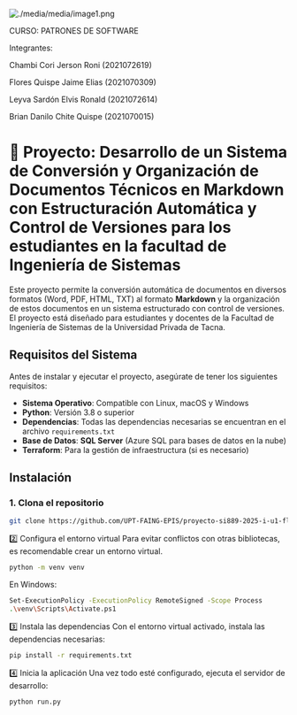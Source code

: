 ![./media/media/image1.png](./media/logo-upt.png)

CURSO: PATRONES DE SOFTWARE

Integrantes:

Chambi Cori Jerson Roni (2021072619)

Flores Quispe Jaime Elias (2021070309)

Leyva Sardón Elvis Ronald (2021072614)

Brian Danilo Chite Quispe (2021070015)

# 🚀 Proyecto: Desarrollo de un Sistema de Conversión y Organización de Documentos Técnicos en Markdown con Estructuración Automática y Control de Versiones para los estudiantes en la facultad de Ingeniería de Sistemas

Este proyecto permite la conversión automática de documentos en diversos formatos (Word, PDF, HTML, TXT) al formato **Markdown** y la organización de estos documentos en un sistema estructurado con control de versiones. El proyecto está diseñado para estudiantes y docentes de la Facultad de Ingeniería de Sistemas de la Universidad Privada de Tacna.

## Requisitos del Sistema

Antes de instalar y ejecutar el proyecto, asegúrate de tener los siguientes requisitos:

- **Sistema Operativo**: Compatible con Linux, macOS y Windows
- **Python**: Versión 3.8 o superior
- **Dependencias**: Todas las dependencias necesarias se encuentran en el archivo `requirements.txt`
- **Base de Datos**: **SQL Server** (Azure SQL para bases de datos en la nube)
- **Terraform**: Para la gestión de infraestructura (si es necesario)

## Instalación

### 1. Clona el repositorio
```bash
git clone https://github.com/UPT-FAING-EPIS/proyecto-si889-2025-i-u1-floresq_chambi_leyva.git
```
2️⃣ Configura el entorno virtual
Para evitar conflictos con otras bibliotecas, es recomendable crear un entorno virtual.
     
```bash
python -m venv venv
```
En Windows:

```bash
Set-ExecutionPolicy -ExecutionPolicy RemoteSigned -Scope Process
.\venv\Scripts\Activate.ps1
```

3️⃣ Instala las dependencias
Con el entorno virtual activado, instala las dependencias necesarias:

```bash
pip install -r requirements.txt
```

4️⃣ Inicia la aplicación
Una vez todo esté configurado, ejecuta el servidor de desarrollo:

```bash
python run.py
```
